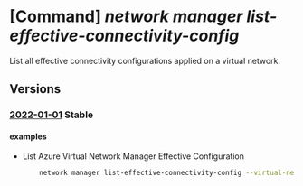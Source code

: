 # [Command] _network manager list-effective-connectivity-config_

List all effective connectivity configurations applied on a virtual network.

## Versions

### [2022-01-01](/Resources/mgmt-plane/L3N1YnNjcmlwdGlvbnMve30vcmVzb3VyY2Vncm91cHMve30vcHJvdmlkZXJzL21pY3Jvc29mdC5uZXR3b3JrL3ZpcnR1YWxuZXR3b3Jrcy97fS9saXN0bmV0d29ya21hbmFnZXJlZmZlY3RpdmVjb25uZWN0aXZpdHljb25maWd1cmF0aW9ucw==/2022-01-01.xml) **Stable**

<!-- mgmt-plane /subscriptions/{}/resourcegroups/{}/providers/microsoft.network/virtualnetworks/{}/listnetworkmanagereffectiveconnectivityconfigurations 2022-01-01 -->

#### examples

- List Azure Virtual Network Manager Effective Configuration
    ```bash
        network manager list-effective-connectivity-config --virtual-network-name "myVirtualNetwork" --resource-group "myResourceGroup"
    ```
